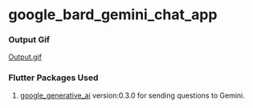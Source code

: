 # google_bard_gemini_chat_app

### Output Gif

[Output.gif](Output.gif)

### Flutter Packages Used

1. [google_generative_ai](https://pub.dev/packages/google_generative_ai) version:0.3.0 for sending
   questions to Gemini.
